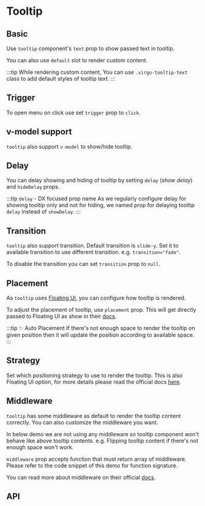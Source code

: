 <script lang="ts" setup>
import tooltipApi from '@virgo-ui/vue/component-meta/tooltip.json';
</script>

# Tooltip <new-badge/>

<!-- 👉 Basic -->
## Basic

Use `tooltip` component's `text` prop to show passed text in tooltip.

You can also use `default` slot to render custom content.

<demo src="../../components/demos/tooltip/demo-tooltip-basic.vue"></demo>

:::tip
While rendering custom content, You can use `.virgo-tooltip-text` class to add default styles of tooltip text.
:::


<!-- 👉 Trigger -->
## Trigger

To open menu on click use set `trigger` prop to `click`.

<demo src="../../components/demos/tooltip/demo-tooltip-trigger.vue"></demo>


<!-- 👉 v-model support -->
## v-model support

`tooltip` also support `v-model` to show/hide tooltip.

<demo src="../../components/demos/tooltip/demo-tooltip-v-model-support.vue"></demo>

<!-- 👉 Delay -->
## Delay

You can delay showing and hiding of tooltip by setting `delay` (_show delay_) and `hideDelay` props.

<demo src="../../components/demos/tooltip/demo-tooltip-delay.vue"></demo>

:::tip `delay` - DX focused prop name
As we regularly configure delay for showing tooltip only and not for hiding, we named prop for delaying tooltip `delay` instead of `showDelay`.
:::

<!-- 👉 Transition -->
## Transition

`tooltip` also support transition. Default transition is `slide-y`. Set it to available transition to use different transition. e.g. `transition="fade"`.

To disable the transition you can set `transition` prop to `null`.

<demo src="../../components/demos/tooltip/demo-tooltip-transition.vue"></demo>

<!-- 👉 Placement -->
## Placement

As `tooltip` uses [Floating UI](https://floating-ui.com/), you can configure how tooltip is rendered.

To adjust the placement of tooltip, use `placement` prop. This will get directly passed to Floating UI as show in their [docs](https://floating-ui.com/docs/computePosition#placement).

<demo src="../../components/demos/tooltip/demo-tooltip-placement.vue"></demo>

:::tip ✨ Auto Placement
If there's not enough space to render the tooltip on given position then it will update the position according to available space.
:::


<!-- 👉 Strategy -->
## Strategy

Set which positioning strategy to use to render the tooltip. This is also Floating UI option, for more details please read the official docs [here](https://floating-ui.com/docs/computeposition#strategy).

<demo src="../../components/demos/tooltip/demo-tooltip-strategy.vue"></demo>


<!-- 👉 Middleware -->
## Middleware

`tooltip` has some middleware as default to render the tooltip content correctly. You can also customize the middleware you want.

In below demo we are not using any middleware so tooltip component won't behave like above tooltip contents. e.g. Flipping tooltip content if there's not enough space won't work.

`middleware` prop accepts function that must return array of middleware. Please refer to the code snippet of this demo for function signature.

You can read more about middleware on their official [docs](https://floating-ui.com/docs/computePosition#middleware).

<demo src="../../components/demos/tooltip/demo-tooltip-middleware.vue"></demo>

<!-- 👉 API -->
## API

<api title="Tooltip" :api="tooltipApi"></Api>
